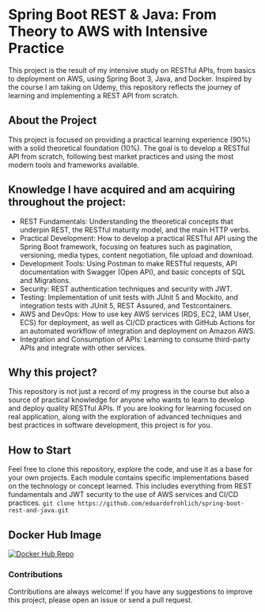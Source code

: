 # Spring Boot REST & Java: From Theory to AWS with Intensive Practice

This project is the result of my intensive study on RESTful APIs, from basics to deployment on AWS, using Spring Boot 3, Java, and Docker. Inspired by the course I am taking on Udemy, this repository reflects the journey of learning and implementing a REST API from scratch.

## About the Project
This project is focused on providing a practical learning experience (90%) with a solid theoretical foundation (10%). The goal is to develop a RESTful API from scratch, following best market practices and using the most modern tools and frameworks available.

## Knowledge I have acquired and am acquiring throughout the project:
- REST Fundamentals: Understanding the theoretical concepts that underpin REST, the RESTful maturity model, and the main HTTP verbs.
- Practical Development: How to develop a practical RESTful API using the Spring Boot framework, focusing on features such as pagination, versioning, media types, content negotiation, file upload and download.
- Development Tools: Using Postman to make RESTful requests, API documentation with Swagger (Open API), and basic concepts of SQL and Migrations.
- Security: REST authentication techniques and security with JWT.
- Testing: Implementation of unit tests with JUnit 5 and Mockito, and integration tests with JUnit 5, REST Assured, and Testcontainers.
- AWS and DevOps: How to use key AWS services (RDS, EC2, IAM User, ECS) for deployment, as well as CI/CD practices with GitHub Actions for an automated workflow of integration and deployment on Amazon AWS.
- Integration and Consumption of APIs: Learning to consume third-party APIs and integrate with other services.

## Why this project?
This repository is not just a record of my progress in the course but also a source of practical knowledge for anyone who wants to learn to develop and deploy quality RESTful APIs. If you are looking for learning focused on real application, along with the exploration of advanced techniques and best practices in software development, this project is for you.

## How to Start
Feel free to clone this repository, explore the code, and use it as a base for your own projects. Each module contains specific implementations based on the technology or concept learned. This includes everything from REST fundamentals and JWT security to the use of AWS services and CI/CD practices.
`
git clone https://github.com/eduardofrohlich/spring-boot-rest-and-java.git
`
## Docker Hub Image
[![Docker Hub Repo](https://img.shields.io/docker/pulls/eduardofrohlich/rest-with-spring-boot-erudio.svg)](https://hub.docker.com/repository/docker/DOCKER_HUB_USERNAME/RESPOSITORY_NAME)

### Contributions
Contributions are always welcome! If you have any suggestions to improve this project, please open an issue or send a pull request.
